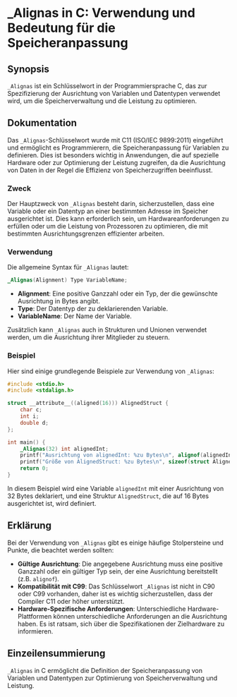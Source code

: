 <!--
Meta Description: # _Alignas in C: Verwendung und Bedeutung für die Speicheranpassung ## Synopsis `_Alignas` ist ein Schlüsselwort in der Programmiersprache C, das zur ...
Meta Keywords: die, der, _alignas, von, ausrichtung
-->

# _Alignas in C: Verwendung und Bedeutung für die Speicheranpassung

## Synopsis
`_Alignas` ist ein Schlüsselwort in der Programmiersprache C, das zur Spezifizierung der Ausrichtung von Variablen und Datentypen verwendet wird, um die Speicherverwaltung und die Leistung zu optimieren.

## Dokumentation
Das `_Alignas`-Schlüsselwort wurde mit C11 (ISO/IEC 9899:2011) eingeführt und ermöglicht es Programmierern, die Speicheranpassung für Variablen zu definieren. Dies ist besonders wichtig in Anwendungen, die auf spezielle Hardware oder zur Optimierung der Leistung zugreifen, da die Ausrichtung von Daten in der Regel die Effizienz von Speicherzugriffen beeinflusst.

### Zweck
Der Hauptzweck von `_Alignas` besteht darin, sicherzustellen, dass eine Variable oder ein Datentyp an einer bestimmten Adresse im Speicher ausgerichtet ist. Dies kann erforderlich sein, um Hardwareanforderungen zu erfüllen oder um die Leistung von Prozessoren zu optimieren, die mit bestimmten Ausrichtungsgrenzen effizienter arbeiten.

### Verwendung
Die allgemeine Syntax für `_Alignas` lautet:

```c
_Alignas(Alignment) Type VariableName;
```

- **Alignment**: Eine positive Ganzzahl oder ein Typ, der die gewünschte Ausrichtung in Bytes angibt.
- **Type**: Der Datentyp der zu deklarierenden Variable.
- **VariableName**: Der Name der Variable.

Zusätzlich kann `_Alignas` auch in Strukturen und Unionen verwendet werden, um die Ausrichtung ihrer Mitglieder zu steuern.

### Beispiel
Hier sind einige grundlegende Beispiele zur Verwendung von `_Alignas`:

```c
#include <stdio.h>
#include <stdalign.h>

struct __attribute__((aligned(16))) AlignedStruct {
    char c;
    int i;
    double d;
};

int main() {
    _Alignas(32) int alignedInt;
    printf("Ausrichtung von alignedInt: %zu Bytes\n", alignof(alignedInt));
    printf("Größe von AlignedStruct: %zu Bytes\n", sizeof(struct AlignedStruct));
    return 0;
}
```

In diesem Beispiel wird eine Variable `alignedInt` mit einer Ausrichtung von 32 Bytes deklariert, und eine Struktur `AlignedStruct`, die auf 16 Bytes ausgerichtet ist, wird definiert.

## Erklärung
Bei der Verwendung von `_Alignas` gibt es einige häufige Stolpersteine und Punkte, die beachtet werden sollten:

- **Gültige Ausrichtung**: Die angegebene Ausrichtung muss eine positive Ganzzahl oder ein gültiger Typ sein, der eine Ausrichtung bereitstellt (z.B. `alignof`).
- **Kompatibilität mit C99**: Das Schlüsselwort `_Alignas` ist nicht in C90 oder C99 vorhanden, daher ist es wichtig sicherzustellen, dass der Compiler C11 oder höher unterstützt.
- **Hardware-Spezifische Anforderungen**: Unterschiedliche Hardware-Plattformen können unterschiedliche Anforderungen an die Ausrichtung haben. Es ist ratsam, sich über die Spezifikationen der Zielhardware zu informieren.

## Einzeilensummierung
`_Alignas` in C ermöglicht die Definition der Speicheranpassung von Variablen und Datentypen zur Optimierung von Speicherverwaltung und Leistung.